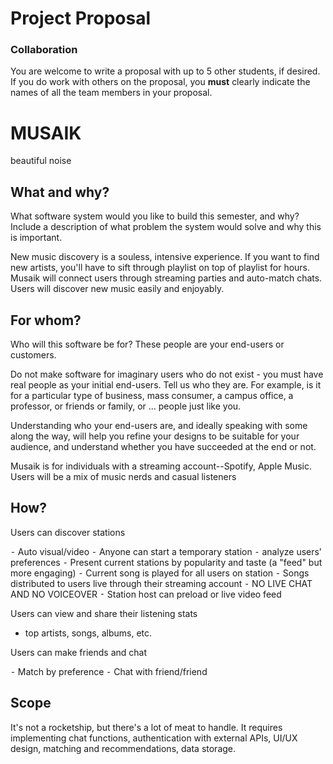 # Project Proposal

### Collaboration

You are welcome to write a proposal with up to 5 other students, if desired. If you do work with others on the proposal, you **must** clearly indicate the names of all the team members in your proposal.

# MUSAIK

beautiful noise

## What and why?

What software system would you like to build this semester, and why? Include a description of what problem the system would solve and why this is important.

New music discovery is a souless, intensive experience. If you want to find new artists, you'll have to sift through playlist on top of playlist for hours. Musaik will connect users through streaming parties and auto-match chats. Users will discover new music easily and enjoyably.

## For whom?

Who will this software be for? These people are your end-users or customers.

Do not make software for imaginary users who do not exist - you must have real people as your initial end-users. Tell us who they are. For example, is it for a particular type of business, mass consumer, a campus office, a professor, or friends or family, or ... people just like you.

Understanding who your end-users are, and ideally speaking with some along the way, will help you refine your designs to be suitable for your audience, and understand whether you have succeeded at the end or not.

Musaik is for individuals with a streaming account--Spotify, Apple Music. Users will be a mix of music nerds and casual listeners

## How?

Users can discover stations

⁃ Auto visual/video
⁃ Anyone can start a temporary station
⁃ analyze users’ preferences
⁃ Present current stations by popularity and taste (a "feed" but more engaging)
⁃ Current song is played for all users on station
⁃ Songs distributed to users live through their streaming account
⁃ NO LIVE CHAT AND NO VOICEOVER
⁃ Station host can preload or live video feed

Users can view and share their listening stats 

- top artists, songs, albums, etc.

Users can make friends and chat

⁃ Match by preference
⁃ Chat with friend/friend

## Scope

It's not a rocketship, but there's a lot of meat to handle. It requires implementing chat functions, authentication with external APIs, UI/UX design, matching and recommendations, data storage.
